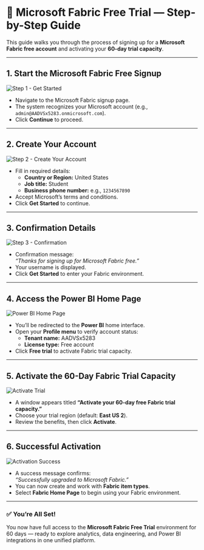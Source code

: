 # 🧩 Microsoft Fabric Free Trial — Step-by-Step Guide

This guide walks you through the process of signing up for a **Microsoft Fabric free account** and activating your **60-day trial capacity**.

---

## 1. Start the Microsoft Fabric Free Signup

![Step 1 - Get Started](./636a481a-f1bb-4d4a-9545-6e6b394e7590.png)

- Navigate to the Microsoft Fabric signup page.  
- The system recognizes your Microsoft account (e.g., `admin@AADVSx5283.onmicrosoft.com`).  
- Click **Continue** to proceed.

---

## 2. Create Your Account

![Step 2 - Create Your Account](./712a3a3c-32a8-4d20-9549-42d7ab8861c8.png)

- Fill in required details:
  - **Country or Region:** United States  
  - **Job title:** Student  
  - **Business phone number:** e.g., `1234567890`
- Accept Microsoft’s terms and conditions.  
- Click **Get Started** to continue.

---

## 3. Confirmation Details

![Step 3 - Confirmation](./e443e3f4-1f5b-4c82-a8c5-7b856bf0a679.png)

- Confirmation message:  
  *“Thanks for signing up for Microsoft Fabric free.”*  
- Your username is displayed.  
- Click **Get Started** to enter your Fabric environment.

---

## 4. Access the Power BI Home Page

![Power BI Home Page](./f9ffb30a-feab-411d-9d64-546e2c97c649.png)

- You’ll be redirected to the **Power BI** home interface.  
- Open your **Profile menu** to verify account status:
  - **Tenant name:** AADVSx5283  
  - **License type:** Free account  
- Click **Free trial** to activate Fabric trial capacity.

---

## 5. Activate the 60-Day Fabric Trial Capacity

![Activate Trial](./bf0700a6-0ce3-4a60-96c1-d036292df427.png)

- A window appears titled **“Activate your 60-day free Fabric trial capacity.”**  
- Choose your trial region (default: **East US 2**).  
- Review the benefits, then click **Activate**.

---

## 6. Successful Activation

![Activation Success](./608a8fda-6d44-4595-945c-bea26ba8630b.png)

- A success message confirms:  
  *“Successfully upgraded to Microsoft Fabric.”*  
- You can now create and work with **Fabric item types**.  
- Select **Fabric Home Page** to begin using your Fabric environment.

---

### ✅ You’re All Set!
You now have full access to the **Microsoft Fabric Free Trial** environment for 60 days — ready to explore analytics, data engineering, and Power BI integrations in one unified platform.
